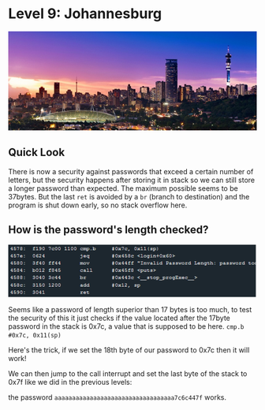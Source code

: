 # Level 9: Johannesburg

![johannesburg](img/9_2.PNG)

## Quick Look

There is now a security against passwords that exceed a certain number of letters, but the security happens after storing it in stack so we can still store a longer password than expected. The maximum possible seems to be 37bytes. But the last `ret` is avoided by a `br` (branch to destination) and the program is shut down early, so no stack overflow here.

## How is the password's length checked?

![password check](img/9_1.PNG)

Seems like a password of length superior than 17 bytes is too much, to test the security of this it just checks if the value located after the 17byte password in the stack is 0x7c, a value that is supposed to be here.
`cmp.b   #0x7c, 0x11(sp)`

Here's the trick, if we set the 18th byte of our password to 0x7c then it will work!

We can then jump to the call interrupt and set the last byte of the stack to 0x7f like we did in the previous levels:

the password `aaaaaaaaaaaaaaaaaaaaaaaaaaaaaaaaaa7c6c447f` works.